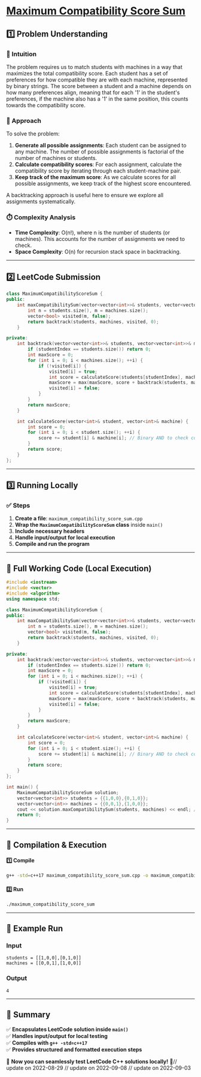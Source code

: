 # **[Maximum Compatibility Score Sum](https://leetcode.com/problems/maximum-compatibility-score-sum/description/)**  

## **1️⃣ Problem Understanding**  
### **📌 Intuition**  
The problem requires us to match students with machines in a way that maximizes the total compatibility score. Each student has a set of preferences for how compatible they are with each machine, represented by binary strings. The score between a student and a machine depends on how many preferences align, meaning that for each '1' in the student's preferences, if the machine also has a '1' in the same position, this counts towards the compatibility score.

### **🚀 Approach**  
To solve the problem:
1. **Generate all possible assignments**: Each student can be assigned to any machine. The number of possible assignments is factorial of the number of machines or students.
2. **Calculate compatibility scores**: For each assignment, calculate the compatibility score by iterating through each student-machine pair.
3. **Keep track of the maximum score**: As we calculate scores for all possible assignments, we keep track of the highest score encountered.

A backtracking approach is useful here to ensure we explore all assignments systematically.

### **⏱️ Complexity Analysis**  
- **Time Complexity**: O(n!), where n is the number of students (or machines). This accounts for the number of assignments we need to check.
- **Space Complexity**: O(n) for recursion stack space in backtracking.

---  

## **2️⃣ LeetCode Submission**  
```cpp
class MaximumCompatibilityScoreSum {
public:
    int maxCompatibilitySum(vector<vector<int>>& students, vector<vector<int>>& machines) {
        int n = students.size(), m = machines.size();
        vector<bool> visited(m, false);
        return backtrack(students, machines, visited, 0);
    }

private:
    int backtrack(vector<vector<int>>& students, vector<vector<int>>& machines, vector<bool>& visited, int studentIndex) {
        if (studentIndex == students.size()) return 0;
        int maxScore = 0;
        for (int i = 0; i < machines.size(); ++i) {
            if (!visited[i]) {
                visited[i] = true;
                int score = calculateScore(students[studentIndex], machines[i]);
                maxScore = max(maxScore, score + backtrack(students, machines, visited, studentIndex + 1));
                visited[i] = false;
            }
        }
        return maxScore;
    }

    int calculateScore(vector<int>& student, vector<int>& machine) {
        int score = 0;
        for (int i = 0; i < student.size(); ++i) {
            score += student[i] & machine[i]; // Binary AND to check compatibility
        }
        return score;
    }
};  
```  

---  

## **3️⃣ Running Locally**  
### **✅ Steps**  
1. **Create a file**: `maximum_compatibility_score_sum.cpp`  
2. **Wrap the `MaximumCompatibilityScoreSum` class** inside `main()`  
3. **Include necessary headers**  
4. **Handle input/output for local execution**  
5. **Compile and run the program**  

---  

## **📝 Full Working Code (Local Execution)**  
```cpp
#include <iostream>
#include <vector>
#include <algorithm>
using namespace std;

class MaximumCompatibilityScoreSum {
public:
    int maxCompatibilitySum(vector<vector<int>>& students, vector<vector<int>>& machines) {
        int n = students.size(), m = machines.size();
        vector<bool> visited(m, false);
        return backtrack(students, machines, visited, 0);
    }

private:
    int backtrack(vector<vector<int>>& students, vector<vector<int>>& machines, vector<bool>& visited, int studentIndex) {
        if (studentIndex == students.size()) return 0;
        int maxScore = 0;
        for (int i = 0; i < machines.size(); ++i) {
            if (!visited[i]) {
                visited[i] = true;
                int score = calculateScore(students[studentIndex], machines[i]);
                maxScore = max(maxScore, score + backtrack(students, machines, visited, studentIndex + 1));
                visited[i] = false;
            }
        }
        return maxScore;
    }

    int calculateScore(vector<int>& student, vector<int>& machine) {
        int score = 0;
        for (int i = 0; i < student.size(); ++i) {
            score += student[i] & machine[i]; // Binary AND to check compatibility
        }
        return score;
    }
};

int main() {
    MaximumCompatibilityScoreSum solution;
    vector<vector<int>> students = {{1,0,0},{0,1,0}};
    vector<vector<int>> machines = {{0,0,1},{1,0,0}};
    cout << solution.maxCompatibilitySum(students, machines) << endl; // Expected output: 4
    return 0;
}
```  

---  

## **🔧 Compilation & Execution**  
#### **1️⃣ Compile**  
```bash
g++ -std=c++17 maximum_compatibility_score_sum.cpp -o maximum_compatibility_score_sum
```  

#### **2️⃣ Run**  
```bash
./maximum_compatibility_score_sum
```  

---  

## **🎯 Example Run**  
### **Input**  
```
students = [[1,0,0],[0,1,0]]
machines = [[0,0,1],[1,0,0]]
```  
### **Output**  
```
4
```  

---  

## **📌 Summary**  
✅ **Encapsulates LeetCode solution inside `main()`**  
✅ **Handles input/output for local testing**  
✅ **Compiles with `g++ -std=c++17`**  
✅ **Provides structured and formatted execution steps**  

🚀 **Now you can seamlessly test LeetCode C++ solutions locally!** 🚀// update on 2022-08-29
// update on 2022-09-08
// update on 2022-09-03
